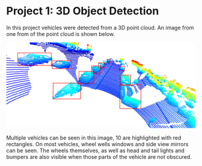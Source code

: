 # Project 1: 3D Object Detection

In this project vehicles were detected from a 3D point cloud. An image from one from of the point cloud is shown below. 

![point cloud](PointCloud.png)

Multiple vehicles can be seen in this image, 10 are highlighted with red rectangles. 
On most vehicles, wheel wells windows and side view mirrors can be seen. The wheels themselves, as well as head and tail lights and bumpers are also visible when those parts of the vehicle are not obscured. 
